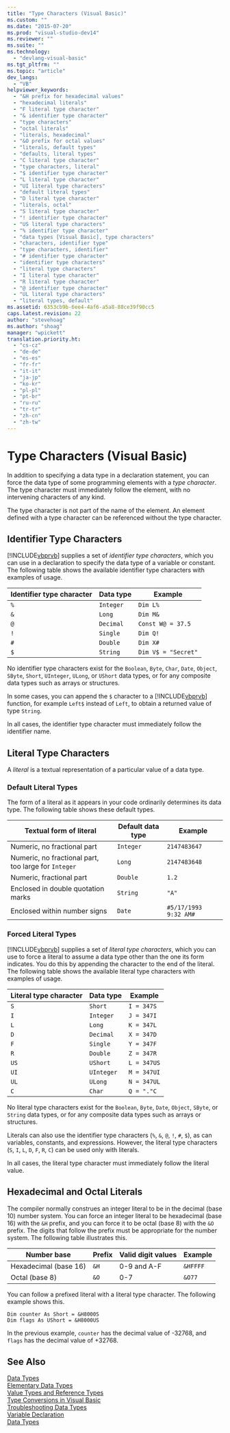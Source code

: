 ```yaml
---
title: "Type Characters (Visual Basic)"
ms.custom: ""
ms.date: "2015-07-20"
ms.prod: "visual-studio-dev14"
ms.reviewer: ""
ms.suite: ""
ms.technology: 
  - "devlang-visual-basic"
ms.tgt_pltfrm: ""
ms.topic: "article"
dev_langs: 
  - "VB"
helpviewer_keywords: 
  - "&H prefix for hexadecimal values"
  - "hexadecimal literals"
  - "F literal type character"
  - "& identifier type character"
  - "type characters"
  - "octal literals"
  - "literals, hexadecimal"
  - "&O prefix for octal values"
  - "literals, default types"
  - "defaults, literal types"
  - "C literal type character"
  - "type characters, literal"
  - "$ identifier type character"
  - "L literal type character"
  - "UI literal type characters"
  - "default literal types"
  - "D literal type character"
  - "literals, octal"
  - "S literal type character"
  - "! identifier type character"
  - "US literal type characters"
  - "% identifier type character"
  - "data types [Visual Basic], type characters"
  - "characters, identifier type"
  - "type characters, identifier"
  - "# identifier type character"
  - "identifier type characters"
  - "literal type characters"
  - "I literal type character"
  - "R literal type character"
  - "@ identifier type character"
  - "UL literal type characters"
  - "literal types, default"
ms.assetid: 6353cb9b-6ee4-4af6-a5a8-88ce39f90cc5
caps.latest.revision: 22
author: "stevehoag"
ms.author: "shoag"
manager: "wpickett"
translation.priority.ht: 
  - "cs-cz"
  - "de-de"
  - "es-es"
  - "fr-fr"
  - "it-it"
  - "ja-jp"
  - "ko-kr"
  - "pl-pl"
  - "pt-br"
  - "ru-ru"
  - "tr-tr"
  - "zh-cn"
  - "zh-tw"
---
```

# Type Characters (Visual Basic)
In addition to specifying a data type in a declaration statement, you can force the data type of some programming elements with a *type character*. The type character must immediately follow the element, with no intervening characters of any kind.  
  
 The type character is not part of the name of the element. An element defined with a type character can be referenced without the type character.  
  
## Identifier Type Characters  
 [!INCLUDE[vbprvb](../../../../csharp/programming-guide/concepts/linq/includes/vbprvb_md.md)] supplies a set of *identifier type characters*, which you can use in a declaration to specify the data type of a variable or constant. The following table shows the available identifier type characters with examples of usage.  
  
|Identifier type character|Data type|Example|  
|-------------------------------|---------------|-------------|  
|`%`|`Integer`|`Dim L%`|  
|`&`|`Long`|`Dim M&`|  
|`@`|`Decimal`|`Const W@ = 37.5`|  
|`!`|`Single`|`Dim Q!`|  
|`#`|`Double`|`Dim X#`|  
|`$`|`String`|`Dim V$ = "Secret"`|  
  
 No identifier type characters exist for the `Boolean`, `Byte`, `Char`, `Date`, `Object`, `SByte`, `Short`, `UInteger`, `ULong`, or `UShort` data types, or for any composite data types such as arrays or structures.  
  
 In some cases, you can append the `$` character to a [!INCLUDE[vbprvb](../../../../csharp/programming-guide/concepts/linq/includes/vbprvb_md.md)] function, for example `Left$` instead of `Left`, to obtain a returned value of type `String`.  
  
 In all cases, the identifier type character must immediately follow the identifier name.  
  
## Literal Type Characters  
 A *literal* is a textual representation of a particular value of a data type.  
  
### Default Literal Types  
 The form of a literal as it appears in your code ordinarily determines its data type. The following table shows these default types.  
  
|Textual form of literal|Default data type|Example|  
|-----------------------------|-----------------------|-------------|  
|Numeric, no fractional part|`Integer`|`2147483647`|  
|Numeric, no fractional part, too large for `Integer`|`Long`|`2147483648`|  
|Numeric, fractional part|`Double`|`1.2`|  
|Enclosed in double quotation marks|`String`|`"A"`|  
|Enclosed within number signs|`Date`|`#5/17/1993 9:32 AM#`|  
  
### Forced Literal Types  
 [!INCLUDE[vbprvb](../../../../csharp/programming-guide/concepts/linq/includes/vbprvb_md.md)] supplies a set of *literal type characters*, which you can use to force a literal to assume a data type other than the one its form indicates. You do this by appending the character to the end of the literal. The following table shows the available literal type characters with examples of usage.  
  
|Literal type character|Data type|Example|  
|----------------------------|---------------|-------------|  
|`S`|`Short`|`I = 347S`|  
|`I`|`Integer`|`J = 347I`|  
|`L`|`Long`|`K = 347L`|  
|`D`|`Decimal`|`X = 347D`|  
|`F`|`Single`|`Y = 347F`|  
|`R`|`Double`|`Z = 347R`|  
|`US`|`UShort`|`L = 347US`|  
|`UI`|`UInteger`|`M = 347UI`|  
|`UL`|`ULong`|`N = 347UL`|  
|`C`|`Char`|`Q = "."C`|  
  
 No literal type characters exist for the `Boolean`, `Byte`, `Date`, `Object`, `SByte`, or `String` data types, or for any composite data types such as arrays or structures.  
  
 Literals can also use the identifier type characters (`%`, `&`, `@`, `!`, `#`, `$`), as can variables, constants, and expressions. However, the literal type characters (`S`, `I`, `L`, `D`, `F`, `R`, `C`) can be used only with literals.  
  
 In all cases, the literal type character must immediately follow the literal value.  
  
## Hexadecimal and Octal Literals  
 The compiler normally construes an integer literal to be in the decimal (base 10) number system. You can force an integer literal to be hexadecimal (base 16) with the `&H` prefix, and you can force it to be octal (base 8) with the `&O` prefix. The digits that follow the prefix must be appropriate for the number system. The following table illustrates this.  
  
|Number base|Prefix|Valid digit values|Example|  
|-----------------|------------|------------------------|-------------|  
|Hexadecimal (base 16)|`&H`|0-9 and A-F|`&HFFFF`|  
|Octal (base 8)|`&O`|0-7|`&O77`|  
  
 You can follow a prefixed literal with a literal type character. The following example shows this.  
  
```  
Dim counter As Short = &H8000S  
Dim flags As UShort = &H8000US  
```  
  
 In the previous example, `counter` has the decimal value of -32768, and `flags` has the decimal value of +32768.  
  
## See Also  
 [Data Types](../../../../visual-basic/programming-guide/language-features/data-types/index.md)   
 [Elementary Data Types](../../../../visual-basic/programming-guide/language-features/data-types/elementary-data-types.md)   
 [Value Types and Reference Types](../../../../visual-basic/programming-guide/language-features/data-types/value-types-and-reference-types.md)   
 [Type Conversions in Visual Basic](../../../../visual-basic/programming-guide/language-features/data-types/type-conversions.md)   
 [Troubleshooting Data Types](../../../../visual-basic/programming-guide/language-features/data-types/troubleshooting-data-types.md)   
 [Variable Declaration](../../../../visual-basic/programming-guide/language-features/variables/variable-declaration.md)   
 [Data Types](../../../../visual-basic/language-reference/data-types/data-type-summary.md)